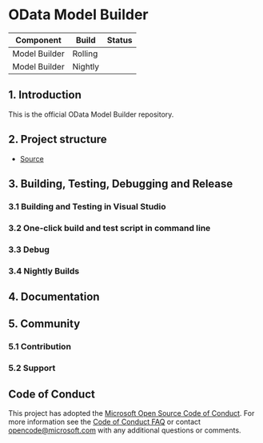OData Model Builder
 ============= 
 Component | Build  | Status 
--------|--------- |---------
Model Builder|Rolling | <img src=""/> 
Model Builder|Nightly | <img src=""/> 

## 1. Introduction
This is the official OData Model Builder repository.

## 2. Project structure

* [Source](https://github.com/OData/ModelBuilder)

## 3. Building, Testing, Debugging and Release

### 3.1 Building and Testing in Visual Studio

### 3.2 One-click build and test script in command line

### 3.3 Debug

### 3.4 Nightly Builds

## 4. Documentation

## 5. Community

### 5.1 Contribution

### 5.2 Support

## Code of Conduct

This project has adopted the [Microsoft Open Source Code of Conduct](https://opensource.microsoft.com/codeofconduct/). For more information see the [Code of Conduct FAQ](https://opensource.microsoft.com/codeofconduct/faq/) or contact [opencode@microsoft.com](mailto:opencode@microsoft.com) with any additional questions or comments.